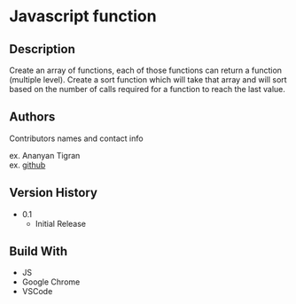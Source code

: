 # Javascript function


## Description
Create an array of functions, each of those functions can return a function (multiple level). Create a sort function which will take that array and will sort based on the number of calls required for a function to reach the last value.



## Authors

Contributors names and contact info

ex. Ananyan Tigran  
ex. [github](https://github.com/AnanyanTigran)

## Version History

* 0.1
    * Initial Release

## Build With

* JS
* Google Chrome
* VSCode
